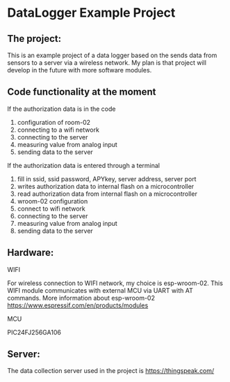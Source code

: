 DataLogger Example Project
==========================

The project:
------------
This is an example project of a data logger based on the sends data from sensors to a server via a wireless network. 
My plan is that project will develop in the future with more software modules.

Code functionality at the moment
---------------------------------
If the authorization data is in the code

1. configuration of room-02
2. connecting to a wifi network
3. connecting to the server
4. measuring value from analog input
5. sending data to the server

If the authorization data is entered through a terminal

1. fill in ssid, ssid password, APYkey, server address, server port
2. writes authorization data to internal flash on a microcontroller
3. read authorization data from internal flash on a microcontroller
4. wroom-02 configuration
5. connect to wifi network
6. connecting to the server
7. measuring value from analog input
8. sending data to the server

Hardware:
---------
WIFI

For wireless connection to WIFI network, my choice is  esp-wroom-02.
This WIFI module communicates with external MCU via UART with AT commands. 
More information about esp-wroom-02 https://www.espressif.com/en/products/modules

MCU

PIC24FJ256GA106

Server:
------
The data collection server used in the project is https://thingspeak.com/
